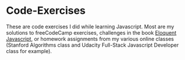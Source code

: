# Code-Exercises
These are code exercises I did while learning Javascript. Most are my solutions to freeCodeCamp exercises, challenges in the book <span style="text-decoration: underline">Eloquent Javascript</span>, or homework assignments from my various online classes (Stanford Algorithms class and Udacity Full-Stack Javascript Developer class for example).
